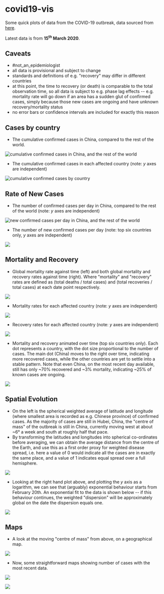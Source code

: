 # covid19-vis
Some quick plots of data from the COVID-19 outbreak, data sourced from [here](https://github.com/CSSEGISandData/COVID-19). 

Latest data is from **15<sup>th</sup> March 2020**.

## Caveats

* #not_an_epidemiologist
* all data is provisional and subject to change
* standards and definitions of e.g. "recovery" may differ in different countries
* at this point, the time to recovery (or death) is comparable to the total observation time, so all data is subject to e.g. phase lag effects -- e.g. mortality rate will go down if an area has a sudden glut of confirmed cases, simply because those new cases are ongoing and have unknown recovery/mortality status
* no error bars or confidence intervals are included for exactly this reason

## Cases by country

* The cumulative confirmed cases in China, compared to the rest of the world.

![cumulative confirmed cases in China, and the rest of the world](pics/p_cases_country.png)

* The cumulative confirmed cases in each affected country (note: *y* axes are independent)

![cumulative confirmed cases by country](pics/p_cases_country_facet.png)


## Rate of New Cases

* The number of confirmed cases per day in China, compared to the rest of the world (note: *y* axes are independent)

![new confirmed cases per day in China, and the rest of the world](pics/p_cases_per_day_country.png)

* The number of new confirmed cases per day (note: top six countries only, *y* axes are independent)

![](pics/p_cases_per_day_country_facet.png)


## Mortality and Recovery

* Global mortality rate against time (left) and both global mortality and recovery rates against time (right). Where "mortality" and "recovery" rates are defined as (total deaths / total cases) and (total recoveries / total cases) at each date point respectively.

![](pics/p_both_mortality_recovered.png)

* Mortality rates for each affected country (note: *y* axes are independent)

![](pics/p_mortality_facet.png)

* Recovery rates for each affected country (note: *y* axes are independent)

![](pics/p_recovered_facet.png)

* Mortality and recovery animated over time (top six countries only). Each dot represents a country, with the dot size proportional to the number of cases. The main dot (China) moves to the right over time, indicating more recovered cases, while the other countries are yet to settle into a stable pattern. Note that even China, on the most recent day available, still has only ~70% recovered and ~3% mortality, indicating ~25% of known cases are ongoing.

![](pics/anim_mortality_recovered.gif)

## Spatial Evolution

* On the left is the spherical weighted average of latitude and longitude (where smallest area is recorded as e.g. Chinese province) of confirmed cases. As the majority of cases are still in Hubei, China, the "centre of mass" of the outbreak is still in China, currently moving west at about ~6° a week and south at roughly half that pace.
* By transforming the latitudes and longitudes into spherical co-ordinates before averaging, we can obtain the average distance from the centre of the Earth, and use this as a first order proxy for weighted disease spread, i.e. here a value of 0 would indicate all the cases are in exactly the same place, and a value of 1 indicates equal spread over a full hemisphere.

![](pics/p_com.png)

* Looking at the right hand plot above, and plotting the *y* axis as a logarithm, we can see that (arguably) exponential behaviour starts from February 20th. An exponential fit to the data is shown below -- if this behaviour continues, the weighted "dispersion" will be approximately global on the date the dispersion equals one.

![](pics/p_com_proj.png)


## Maps

* A look at the moving "centre of mass" from above, on a geographical map.

![](pics/map_com.png)

* Now, some straightforward maps showing number of cases with the most recent data.

![](pics/map.png)

![](pics/map2.png)



